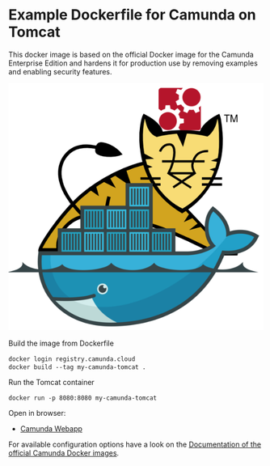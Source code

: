 # Example Dockerfile for Camunda on Tomcat

This docker image is based on the official Docker image for the Camunda Enterprise Edition and hardens it for production use by removing examples and enabling security features.

![Docker Tomcat Camunda BPM](docker-tomcat-camunda-bpm.png)

Build the image from Dockerfile

```shell
docker login registry.camunda.cloud
docker build --tag my-camunda-tomcat .
```

Run the Tomcat container

```shell
docker run -p 8080:8080 my-camunda-tomcat
```

Open in browser: 

* [Camunda Webapp](http://localhost:8080/camunda/)


For available configuration options have a look on the [Documentation of the official Camunda Docker images](https://github.com/camunda/docker-camunda-bpm-platform/tree/master#database-environment-variables).

